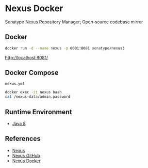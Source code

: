 # Nexus Docker

Sonatype Nexus Repository Manager; Open-source codebase mirror

## Docker
```sh
docker run -d --name nexus -p 8081:8081 sonatype/nexus3
```
[http://localhost:8081/](http://localhost:8081/)

## Docker Compose
`nexus.yml`

```sh
docker exec -it nexus bash
cat /nexus-data/admin.password
```

## Runtime Environment
- [Java 8](http://www.oracle.com/technetwork/java/javase/downloads/jdk8-downloads-2133151.html)

## References
- [Nexus](https://www.sonatype.com/products/sonatype-nexus-oss-download)
- [Nexus GitHub](https://github.com/sonatype/nexus-public)
- [Nexus Docker](https://hub.docker.com/r/sonatype/nexus3/)